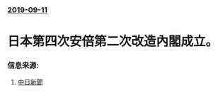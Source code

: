 ### [2019-09-11](/news/2019/09/11/index.md)

##### 
# 日本第四次安倍第二次改造內閣成立。 




### 信息来源:

1. [中日新聞](https://www.chunichi.co.jp/article/front/list/CK2019091202000073.html)
